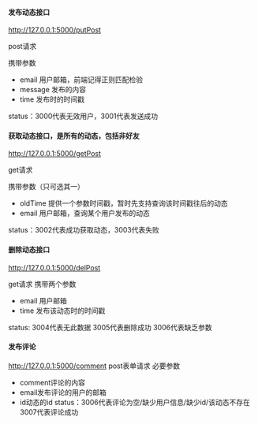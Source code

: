 #### 发布动态接口

http://127.0.0.1:5000/putPost

post请求

携带参数

+ email 用户邮箱，前端记得正则匹配检验
+ message 发布的内容
+ time 发布时的时间戳

status：3000代表无效用户，3001代表发送成功

#### 获取动态接口，是所有的动态，包括非好友

http://127.0.0.1:5000/getPost

get请求

携带参数（只可选其一）

+ oldTime 提供一个参数时间戳，暂时先支持查询该时间戳往后的动态
+ email 用户邮箱，查询某个用户发布的动态

status：3002代表成功获取动态，3003代表失败

#### 删除动态接口

http://127.0.0.1:5000/delPost

get请求
携带两个参数
+ email 用户邮箱
+ time 发布该动态时的时间戳

status: 3004代表无此数据 3005代表删除成功 3006代表缺乏参数

#### 发布评论
http://127.0.0.1:5000/comment
post表单请求
必要参数
+ comment评论的内容
+ email发布评论的用户的邮箱
+ id动态的id
status：3006代表评论为空/缺少用户信息/缺少id/该动态不存在
        3007代表评论成功
